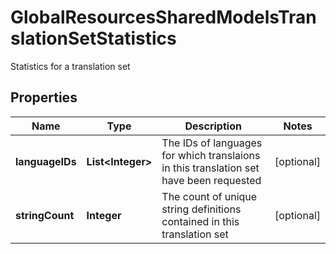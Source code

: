 

# GlobalResourcesSharedModelsTranslationSetStatistics

Statistics for a translation set

## Properties

| Name | Type | Description | Notes |
|------------ | ------------- | ------------- | -------------|
|**languageIDs** | **List&lt;Integer&gt;** | The IDs of languages for which translaions in this translation set have been requested |  [optional] |
|**stringCount** | **Integer** | The count of unique string definitions contained in this translation set |  [optional] |




